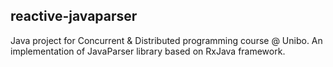 ## reactive-javaparser

Java project for Concurrent & Distributed programming course @ Unibo.
An implementation of JavaParser library based on RxJava framework.
